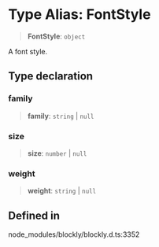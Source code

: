 # Type Alias: FontStyle

> **FontStyle**: `object`

A font style.

## Type declaration

### family

> **family**: `string` \| `null`

### size

> **size**: `number` \| `null`

### weight

> **weight**: `string` \| `null`

## Defined in

node_modules/blockly/blockly.d.ts:3352
